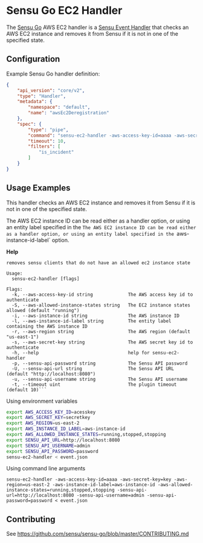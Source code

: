 # Sensu Go EC2 Handler

The [Sensu Go][1] AWS EC2 handler is a [Sensu Event Handler][2] that checks an
AWS EC2 instance and removes it from Sensu if it is not in one of the specified
state.

## Configuration

Example Sensu Go handler definition:

```json
{
    "api_version": "core/v2",
    "type": "Handler",
    "metadata": {
        "namespace": "default",
        "name": "awsEc2Deregistration"
    },
    "spec": {
        "type": "pipe",
        "command": "sensu-ec2-handler -aws-access-key-id=aaaa -aws-secret-key=key -aws-region=us-east-2 -aws-instance-id-label=aws-instance-id -aws-allowed-instance-states=running,stopped,stopping -sensu-api-url=http://localhost:8080 -sensu-api-username=admin -sensu-api-password=password",
        "timeout": 10,
        "filters": [
            "is_incident"
        ]
    }
}
```

## Usage Examples

This handler checks an AWS EC2 instance and removes it from Sensu if it is not in one of the specified state.

The AWS EC2 instance ID can be read either as a handler option, or using an entity label specified in the `The AWS EC2 instance ID can be read either as a handler option, or using an entity label specified in the `aws-instance-id-label` option.

**Help**

```
removes sensu clients that do not have an allowed ec2 instance state

Usage:
  sensu-ec2-handler [flags]

Flags:
  -k, --aws-access-key-id string             The AWS access key id to authenticate
  -S, --aws-allowed-instance-states string   The EC2 instance states allowed (default "running")
  -i, --aws-instance-id string               The AWS instance ID
  -l, --aws-instance-id-label string         The entity label containing the AWS instance ID
  -r, --aws-region string                    The AWS region (default "us-east-1")
  -s, --aws-secret-key string                The AWS secret key id to authenticate
  -h, --help                                 help for sensu-ec2-handler
  -p, --sensu-api-password string            The Sensu API password
  -U, --sensu-api-url string                 The Sensu API URL (default "http://localhost:8080")
  -u, --sensu-api-username string            The Sensu API username
  -t, --timeout uint                         The plugin timeout (default 10)```
```

Using environment variables
```bash
export AWS_ACCESS_KEY_ID=acesskey
export AWS_SECRET_KEY=secretkey
export AWS_REGION=us-east-2
export AWS_INSTANCE_ID_LABEL=aws-instance-id
export AWS_ALLOWED_INSTANCE_STATES=running,stopped,stopping
export SENSU_API_URL=http://localhost:8080
export SENSU_API_USERNAME=admin
export SENSU_API_PASSWORD=password
sensu-ec2-handler < event.json
```

Using command line arguments
```
sensu-ec2-handler -aws-access-key-id=aaaa -aws-secret-key=key -aws-region=us-east-2 -aws-instance-id-label=aws-instance-id -aws-allowed-instance-states=running,stopped,stopping -sensu-api-url=http://localhost:8080 -sensu-api-username=admin -sensu-api-password=password < event.json
```

## Contributing

See https://github.com/sensu/sensu-go/blob/master/CONTRIBUTING.md

[1]: https://github.com/sensu/sensu-go
[2]: https://docs.sensu.io/sensu-go/latest/reference/handlers/#how-do-sensu-handlers-work
